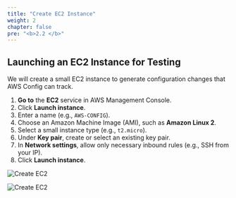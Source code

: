 ```yaml
---
title: "Create EC2 Instance"
weight: 2
chapter: false
pre: "<b>2.2 </b>"
---
```


## Launching an EC2 Instance for Testing

We will create a small EC2 instance to generate configuration changes that AWS Config can track.

1. **Go to** the **EC2** service in AWS Management Console.
2. Click **Launch instance**.
3. Enter a name (e.g., `AWS-CONFIG`).
4. Choose an Amazon Machine Image (AMI), such as **Amazon Linux 2**.
5. Select a small instance type (e.g., `t2.micro`).
6. Under **Key pair**, create or select an existing key pair.
7. In **Network settings**, allow only necessary inbound rules (e.g., SSH from your IP).
8. Click **Launch instance**.

![Create EC2](/images/2.2/004.png?featherlight=false&width=90pc)

![Create EC2](/images/2.2/005.png?featherlight=false&width=90pc)


